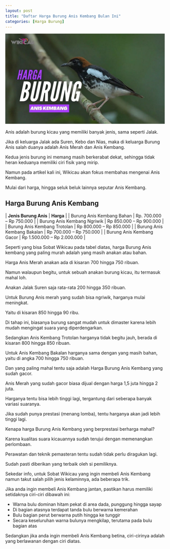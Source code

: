 ```yaml
---
layout: post
title: "Daftar Harga Burung Anis Kembang Bulan Ini"
categories: [Harga Burung]
---
```


![Daftar Harga Burung Anis Kembang Bulan Ini](/images/harga-burung-anis-kembang.webp)

Anis adalah burung kicau yang memiliki banyak jenis, sama seperti Jalak.

Jika di keluarga Jalak ada Suren, Kebo dan Nias, maka di keluarga Burung Anis salah duanya adalah Anis Merah dan Anis Kembang.

Kedua jenis burung ini memang masih berkerabat dekat, sehingga tidak heran keduanya memiliki ciri fisik yang mirip.

Namun pada artikel kali ini, Wikicau akan fokus membahas mengenai Anis Kembang.

Mulai dari harga, hingga seluk beluk lainnya seputar Anis Kembang.

## Harga Burung Anis Kembang

| **Jenis Burung Anis** | **Harga** |
| Burung Anis Kembang Bahan | Rp. 700.000 – Rp 750.000 |
| Burung Anis Kembang Ngriwik | Rp 850.000 – Rp 900.000 |
| Burung Anis Kembang Trotolan | Rp 800.000 – Rp 850.000 |
| Burung Anis Kembang Bakalan | Rp 700.000 – Rp 750.000 |
| Burung Anis Kembang Gacor | Rp 1.500.000 – Rp 2.000.000 |

Seperti yang bisa Sobat Wikicau pada tabel diatas, harga Burung Anis kembang yang paling murah adalah yang masih anakan atau bahan.

Harga Anis Merah anakan ada di kisaran 700 hingga 750 ribuan.

Namun walaupun begitu, untuk sebuah anakan burung kicau, itu termasuk mahal loh.

Anakan Jalak Suren saja rata-rata 200 hingga 350 ribuan.

Untuk Burung Anis merah yang sudah bisa ngriwik, harganya mulai meningkat.

Yaitu di kisaran 850 hingga 90 ribu.

Di tahap ini, biasanya burung sangat mudah untuk dimaster karena lebih mudah mengingat suara yang diperdengarkan.

Sedangkan Anis Kembang Trotolan harganya tidak begitu jauh, berada di kisaran 800 hingga 850 ribuan.

Untuk Anis Kembang Bakalan harganya sama dengan yang masih bahan, yaitu di angka 700 hingga 750 ribuan.

Dan yang paling mahal tentu saja adalah Harga Burung Anis Kembang yang sudah gacor.

Anis Merah yang sudah gacor biasa dijual dengan harga 1,5 juta hingga 2 juta.

Harganya tentu bisa lebih tinggi lagi, tergantung dari seberapa banyak variasi suaranya.

Jika sudah punya prestasi (menang lomba), tentu harganya akan jadi lebih tinggi lagi.

Kenapa harga Burung Anis Kembang yang berprestasi berharga mahal?

Karena kualitas suara kicauannya sudah terujui dengan memenangkan perlombaan.

Perawatan dan teknik pemasteran tentu sudah tidak perlu diragukan lagi.

Sudah pasti diberikan yang terbaik oleh si pemiliknya.

Sekedar info, untuk Sobat Wikicau yang ingin membeli Anis Kembang namun takut salah pilih jenis kelaminnya, ada beberapa trik.

Jika anda ingin membeli Anis Kembang jantan, pastikan harus memiliki setidaknya ciri-ciri dibawah ini:

- Warna bulu dominan hitam pekat di area dada, punggung hingga sayap
- Di bagian atasnya terdapat tanda bulu berwarna kemerahan
- Bulu bagian perut berwarna putih hingga ke tunggir
- Secara keseluruhan warna bulunya mengkilap, terutama pada bulu bagian atas

Sedangkan jika anda ingin membeli Anis Kembang betina, ciri-cirinya adalah yang berlawanan dengan ciri diatas.